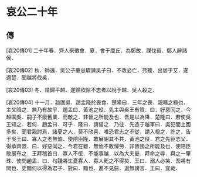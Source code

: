 # 哀公二十年

## 傳 <a name="12Ai20Zhuan"></a>

<a name="12Ai20Zhuan01">[哀20傳01]</a> 二十年春．齊人來徵會．夏．會于廩丘．為鄭故．謀伐晉．鄭人辭諸侯．

<a name="12Ai20Zhuan02">[哀20傳02]</a> 秋．師還．吳公子慶忌驟諫吳子曰．不改必亡．弗聽．出居于艾．遂適楚．聞越將伐吳．

<a name="12Ai20Zhuan03">[哀20傳03]</a> 冬．請歸平越．遂歸欲除不忠者以說于越．吳人殺之．

<a name="12Ai20Zhuan04">[哀20傳04]</a> 十一月．越圍吳．趙孟降於喪食．楚隆曰．三年之喪．親暱之極也．主又降之．無乃有故乎．趙孟曰．黃池之役．先主與吳王有質．曰．好惡同之．今越圍吳．嗣子不廢舊業．而敵之．非晉之所能及也．吾是以為降．楚隆曰．若使吳王知之．若何．趙孟曰．可乎．隆曰．請嘗之．乃往．先造于越軍曰．吳犯間上國多矣．聞君親討焉．諸夏之人．莫不欣喜．唯恐君志之不從．請入視之．許之．告于吳王曰．寡人之老無恤．使陪臣隆．敢展謝其不共．黃池之役．君之先臣志父．得承齊盟．曰．好惡同之．今君在難．無恤不敢憚勞．非晉國之所能及也．使陪臣敢展布之．王拜稽首曰．寡人不佞．不能事越．以為大夫憂．拜命之辱．與之一簞珠．使問趙孟．曰．句踐將生憂寡人．寡人死之不得矣．王曰．溺人必笑．吾將有問也．史黯何以得為君子．對曰．黯也．進不見惡．退無謗言．王曰．宜哉．

